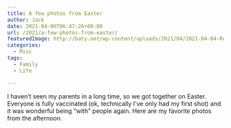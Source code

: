 ```yaml
---
title: A few photos from Easter
author: Jack
date: 2021-04-06T06:47:26+00:00
url: /2021/a-few-photos-from-easter/
featuredImage: http://baty.net/wp-content/uploads/2021/04/2021-04-04-Ron-studying-pond.jpg
categories:
  - Misc
tags:
  - Family
  - Life

---
```

<!--kg-card-begin: html-->

I haven&#8217;t seen my parents in a long time, so we got together on Easter. Everyone is fully vaccinated (ok, technically I&#8217;ve only had my first shot) and it was wonderful being &#8220;with&#8221; people again. Here are my favorite photos from the afternoon.

<div class="wp-block-envira-envira-gallery">
</div>

<!--kg-card-end: html-->